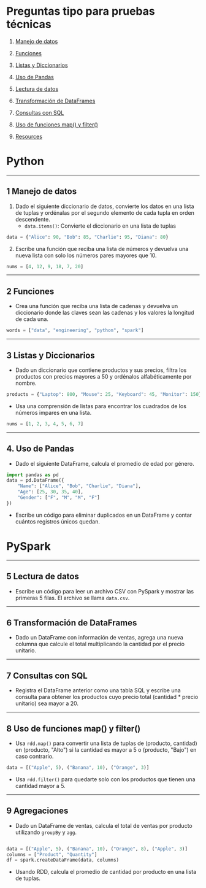 # Preguntas tipo para pruebas técnicas 


1. [Manejo de datos](#schema1)
2. [Funciones](#schema2)
3. [Listas y Diccionarios](#schema3)
4. [Uso de Pandas](#schema4)
5. [Lectura de datos](#schema5)
6. [Transformación de DataFrames](#schema6)
7. [Consultas con SQL](#schema7)
8. [Uso de funciones map() y filter()](#schema8)



8. [Resources](#schemaref)


# Python

<hr>
<a name='schema1'></a>

## 1 Manejo de datos

1.  Dado el siguiente diccionario de datos, convierte los datos en una lista de tuplas y ordénalas por el segundo elemento de cada tupla en orden descendente.
    - `data.items()`: Convierte el diccionario en una lista de tuplas
```python
data = {"Alice": 90, "Bob": 85, "Charlie": 95, "Diana": 80}
```

2. Escribe una función que reciba una lista de números y devuelva una nueva lista con solo los números pares mayores que 10.

```python
nums = [4, 12, 9, 18, 7, 20]
```


<hr>
<a name='schema2'></a>

## 2 Funciones


- Crea una función que reciba una lista de cadenas y devuelva un diccionario donde las claves sean las cadenas y los valores la longitud de cada una.

```python
words = ["data", "engineering", "python", "spark"]
```

<hr>
<a name='schema3'></a>


## 3 Listas y Diccionarios
- Dado un diccionario que contiene productos y sus precios, filtra los productos con precios mayores a 50 y ordénalos alfabéticamente por nombre.

```python
products = {"Laptop": 800, "Mouse": 25, "Keyboard": 45, "Monitor": 150}
```
- Usa una comprensión de listas para encontrar los cuadrados de los números impares en una lista.

```python
nums = [1, 2, 3, 4, 5, 6, 7]
```

<hr>
<a name='schema4'></a>

## 4. Uso de Pandas

- Dado el siguiente DataFrame, calcula el promedio de edad por género.

```python
import pandas as pd
data = pd.DataFrame({
    "Name": ["Alice", "Bob", "Charlie", "Diana"],
    "Age": [25, 30, 35, 40],
    "Gender": ["F", "M", "M", "F"]
})
```
- Escribe un código para eliminar duplicados en un DataFrame y contar cuántos registros únicos quedan.


# PySpark

<hr>
<a name='schema5'></a>

## 5 Lectura de datos
- Escribe un código para leer un archivo CSV con PySpark y mostrar las primeras 5 filas. El archivo se llama `data.csv`.


<hr>
<a name='schema6'></a>

## 6 Transformación de DataFrames
- Dado un DataFrame con información de ventas, agrega una nueva columna que calcule el total multiplicando la cantidad por el precio unitario.

<hr>
<a name='schema7'></a>

## 7 Consultas con SQL
- Registra el DataFrame anterior como una tabla SQL y escribe una consulta para obtener los productos cuyo precio total (cantidad * precio unitario) sea mayor a 20.


<hr>
<a name='schema8'></a>

## 8 Uso de funciones map() y filter()

- Usa `rdd.map()` para convertir una lista de tuplas de (producto, cantidad) en (producto, "Alto") si la cantidad es mayor a 5 o (producto, "Bajo") en caso contrario.

```python
data = [("Apple", 5), ("Banana", 10), ("Orange", 3)]
```
- Usa `rdd.filter()` para quedarte solo con los productos que tienen una cantidad mayor a 5.



<hr>
<a name='schema9'></a>


## 9 Agregaciones

- Dado un DataFrame de ventas, calcula el total de ventas por producto utilizando `groupBy` y `agg`.

```python

data = [("Apple", 5), ("Banana", 10), ("Orange", 8), ("Apple", 3)]
columns = ["Product", "Quantity"]
df = spark.createDataFrame(data, columns)
```
- Usando RDD, calcula el promedio de cantidad por producto en una lista de tuplas.

